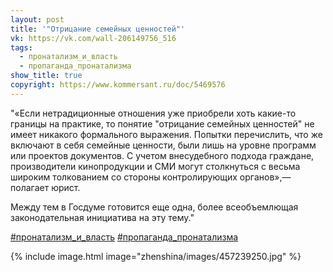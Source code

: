 ```yaml
---
layout: post
title: '"Отрицание семейных ценностей"'
vk: https://vk.com/wall-206149756_516
tags:
  - пронатализм_и_власть
  - пропаганда_пронатализма
show_title: true
copyright: https://www.kommersant.ru/doc/5469576
---
```

"«Если нетрадиционные отношения уже приобрели хоть какие-то границы на практике, то понятие "отрицание семейных ценностей" не имеет никакого формального выражения. Попытки перечислить, что же включают в себя семейные ценности, были лишь на уровне программ или проектов документов. С учетом внесудебного подхода граждане, производители кинопродукции и СМИ могут столкнуться с весьма широким толкованием со стороны контролирующих органов»,— полагает юрист.

Между тем в Госдуме готовится еще одна, более всеобъемлющая законодательная инициатива на эту тему."

[#пронатализм_и_власть](poisk.html#пронатализм_и_власть)
[#пропаганда_пронатализма](poisk.html#пропаганда_пронатализма)

{% include image.html image="zhenshina/images/457239250.jpg" %}